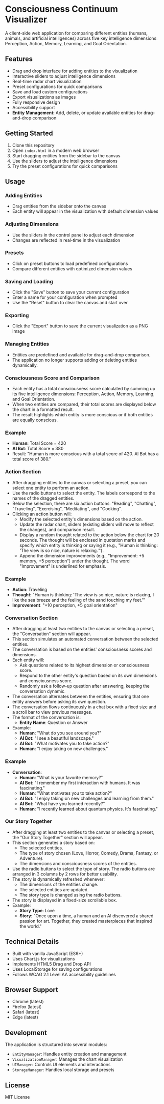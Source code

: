 # Consciousness Continuum Visualizer

A client-side web application for comparing different entities (humans, animals, and artificial intelligences) across five key intelligence dimensions: Perception, Action, Memory, Learning, and Goal Orientation.

## Features

- Drag and drop interface for adding entities to the visualization
- Interactive sliders to adjust intelligence dimensions
- Real-time radar chart visualization
- Preset configurations for quick comparisons
- Save and load custom configurations
- Export visualizations as images
- Fully responsive design
- Accessibility support
- **Entity Management**: Add, delete, or update available entities for drag-and-drop comparison

## Getting Started

1. Clone this repository
2. Open `index.html` in a modern web browser
3. Start dragging entities from the sidebar to the canvas
4. Use the sliders to adjust the intelligence dimensions
5. Try the preset configurations for quick comparisons

## Usage

### Adding Entities
- Drag entities from the sidebar onto the canvas
- Each entity will appear in the visualization with default dimension values

### Adjusting Dimensions
- Use the sliders in the control panel to adjust each dimension
- Changes are reflected in real-time in the visualization

### Presets
- Click on preset buttons to load predefined configurations
- Compare different entities with optimized dimension values

### Saving and Loading
- Click the "Save" button to save your current configuration
- Enter a name for your configuration when prompted
- Use the "Reset" button to clear the canvas and start over

### Exporting
- Click the "Export" button to save the current visualization as a PNG image

### Managing Entities

- Entities are predefined and available for drag-and-drop comparison.
- The application no longer supports adding or deleting entities dynamically.

### Consciousness Score and Comparison

- Each entity has a total consciousness score calculated by summing up its five intelligence dimensions: Perception, Action, Memory, Learning, and Goal Orientation.
- When two entities are compared, their total scores are displayed below the chart in a formatted result.
- The result highlights which entity is more conscious or if both entities are equally conscious.

### Example

- **Human**: Total Score = 420
- **AI Bot**: Total Score = 380
- Result: "Human is more conscious with a total score of 420. AI Bot has a total score of 380."

### Action Section

- After dragging entities to the canvas or selecting a preset, you can select one entity to perform an action.
- Use the radio buttons to select the entity. The labels correspond to the names of the dragged entities.
- Below the selection, there are six action buttons: "Reading", "Chatting", "Traveling", "Exercising", "Meditating", and "Cooking".
- Clicking an action button will:
  - Modify the selected entity's dimensions based on the action.
  - Update the radar chart, sliders (existing sliders will move to reflect the changes), and comparison result.
  - Display a random thought related to the action below the chart for 20 seconds. The thought will be enclosed in quotation marks and specify which entity is thinking or saying it (e.g., "Human is thinking: 'The view is so nice, nature is relaxing.'").
  - Append the dimension improvements (e.g., "Improvement: +5 memory, +5 perception") under the thought. The word "Improvement" is underlined for emphasis.

### Example

- **Action**: Traveling
- **Thought**: "Human is thinking: 'The view is so nice, nature is relaxing, I like the sea breeze and the feeling of the sand touching my feet.'"
- **Improvement**: "+10 perception, +5 goal orientation"

### Conversation Section

- After dragging at least two entities to the canvas or selecting a preset, the "Conversation" section will appear.
- This section simulates an automated conversation between the selected entities.
- The conversation is based on the entities' consciousness scores and dimensions.
- Each entity will:
  - Ask questions related to its highest dimension or consciousness score.
  - Respond to the other entity's question based on its own dimensions and consciousness score.
  - Randomly ask a follow-up question after answering, keeping the conversation dynamic.
- The conversation alternates between the entities, ensuring that one entity answers before asking its own question.
- The conversation flows continuously in a chat box with a fixed size and a scroll bar to view previous messages.
- The format of the conversation is:
  - **Entity Name**: Question or Answer
- Example:
  - **Human**: "What do you see around you?"
  - **AI Bot**: "I see a beautiful landscape."
  - **AI Bot**: "What motivates you to take action?"
  - **Human**: "I enjoy taking on new challenges."

### Example

- **Conversation**:
  - **Human**: "What is your favorite memory?"
  - **AI Bot**: "I remember my first interaction with humans. It was fascinating."
  - **Human**: "What motivates you to take action?"
  - **AI Bot**: "I enjoy taking on new challenges and learning from them."
  - **AI Bot**: "What have you learned recently?"
  - **Human**: "I recently learned about quantum physics. It's fascinating."

### Our Story Together

- After dragging at least two entities to the canvas or selecting a preset, the "Our Story Together" section will appear.
- This section generates a story based on:
  - The selected entities.
  - The type of story chosen (Love, Horror, Comedy, Drama, Fantasy, or Adventure).
  - The dimensions and consciousness scores of the entities.
- Use the radio buttons to select the type of story. The radio buttons are arranged in 3 columns by 2 rows for better usability.
- The story is dynamically refreshed whenever:
  - The dimensions of the entities change.
  - The selected entities are updated.
  - The story type is changed using the radio buttons.
- The story is displayed in a fixed-size scrollable box.
- Example:
  - **Story Type**: Love
  - **Story**: "Once upon a time, a human and an AI discovered a shared passion for art. Together, they created masterpieces that inspired the world."

## Technical Details

- Built with vanilla JavaScript (ES6+)
- Uses Chart.js for visualizations
- Implements HTML5 Drag and Drop API
- Uses LocalStorage for saving configurations
- Follows WCAG 2.1 Level AA accessibility guidelines

## Browser Support

- Chrome (latest)
- Firefox (latest)
- Safari (latest)
- Edge (latest)

## Development

The application is structured into several modules:

- `EntityManager`: Handles entity creation and management
- `VisualizationManager`: Manages the chart visualization
- `UIManager`: Controls UI elements and interactions
- `StorageManager`: Handles local storage and presets

## License

MIT License
